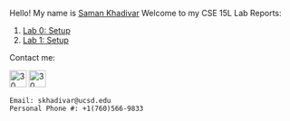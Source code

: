 Hello! My name is [Saman Khadivar](resume.md) 
Welcome to my CSE 15L Lab Reports:

1. [Lab 0: Setup](lab0.md) 
2. [Lab 1: Setup](lab1Report.md) 

 
  
   

Contact me:

<a href="https://www.linkedin.com/in/saman-khadivar-60a5031ab" target="_blank" rel="noopener noreferrer"><img src="https://cliply.co/wp-content/uploads/2021/02/372102050_LINKEDIN_ICON_TRANSPARENT_400.gif" width="30" height="" alt="30"></a>
<a href="https://www.instagram.com/samkhadivar/?hl=en" target="_blank" rel="noopener noreferrer"><img src="https://cliply.co/wp-content/uploads/2019/07/371907300_INSTAGRAM_ICON_TRANSPARENT_400.gif" width="30" height="" alt="30"></a>

```
Email: skhadivar@ucsd.edu
Personal Phone #: +1(760)566-9833
```

